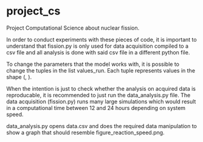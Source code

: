 # project_cs
Project Computational Science about nuclear fission.

In order to conduct experiments with these pieces of code, it is important to understand that 
fission.py is only used for data acquisition compiled to a csv file and all analysis is done
with said csv file in a different python file.

To change the parameters that the model works with, it is possible to change the tuples in
the list values_run. Each tuple represents values in the shape (<amount of particles>, <radius of the system>).

When the intention is just to check whether the analysis on acquired data is reproducable,
it is recommended to just run the data_analysis.py file. The data acquisition (fission.py) runs 
many large simulations which would result in a computational time between 12 and 24 hours 
depending on system speed.

data_analysis.py opens data.csv and does the required data manipulation to show a graph 
that should resemble figure_reaction_speed.png.
